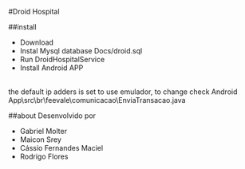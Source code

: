 #Droid Hospital

##install
+ Download
+ Instal Mysql database Docs/droid.sql
+ Run DroidHospitalService
+ Install Android APP
<br>
the default ip adders is set to use emulador, to change check Android App\src\br\feevale\comunicacao\EnviaTransacao.java

##about
Desenvolvido por
+ Gabriel Molter
+ Maicon Srey
+ Cássio Fernandes Maciel
+ Rodrigo Flores
